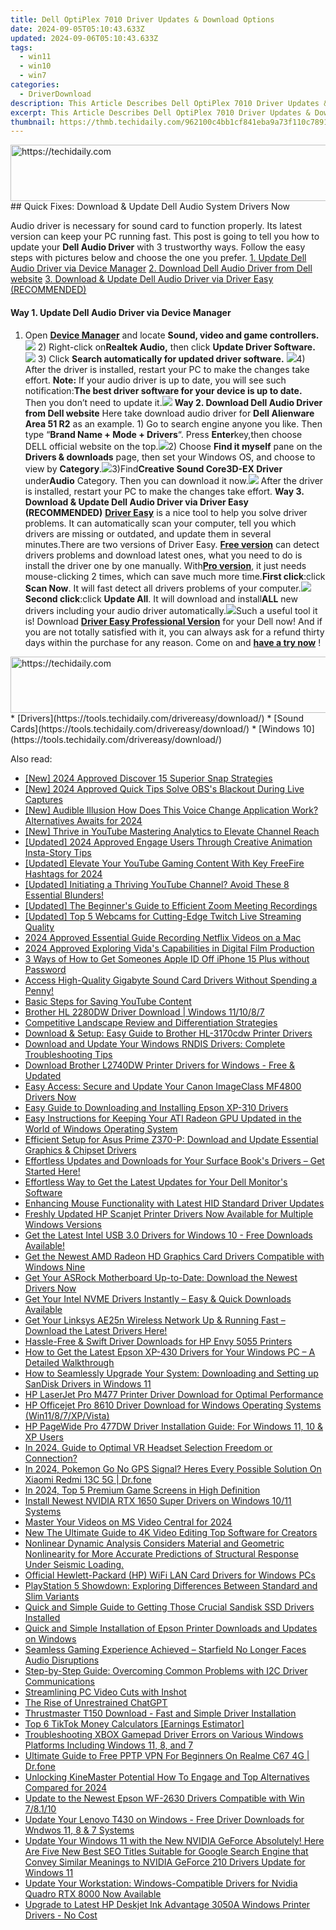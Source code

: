 ```yaml
---
title: Dell OptiPlex 7010 Driver Updates & Download Options
date: 2024-09-05T05:10:43.633Z
updated: 2024-09-06T05:10:43.633Z
tags:
  - win11
  - win10
  - win7
categories:
  - DriverDownload
description: This Article Describes Dell OptiPlex 7010 Driver Updates & Download Options
excerpt: This Article Describes Dell OptiPlex 7010 Driver Updates & Download Options
thumbnail: https://thmb.techidaily.com/962100c4bb1cf841eba9a73f110c7891af5a14d4cf3e7d146e6c0272a50f3335.jpg
---
```


<!-- affiliate ads begin -->
<a href="https://aligracehair.sjv.io/c/5597632/1896560/19272" target="_top" id="1896560">
  <img src="//a.impactradius-go.com/display-ad/19272-1896560" border="0" alt="https://techidaily.com" width="728" height="90"/>
</a>
<img height="0" width="0" src="https://aligracehair.sjv.io/i/5597632/1896560/19272" style="position:absolute;visibility:hidden;" border="0" />
<!-- affiliate ads end -->
## Quick Fixes: Download & Update Dell Audio System Drivers Now

Audio driver is necessary for sound card to function properly. Its latest version can keep your PC running fast. This post is going to tell you how to update your **Dell Audio Driver** with 3 trustworthy ways. Follow the easy steps with pictures below and choose the one you prefer.[](https://tools.techidaily.com/drivereasy/download/) [1. Update Dell Audio Driver via Device Manager](https://tools.techidaily.com/drivereasy/download/) [2. Download Dell Audio Driver from Dell website](https://tools.techidaily.com/drivereasy/download/) [3. Download & Update Dell Audio Driver via Driver Easy (RECOMMENDED)](https://www.drivereasy.com/knowledge/dell-audio-driver-download-update/#4)

#### **Way 1\. Update Dell Audio Driver via Device Manager**

####

1) Open **[Device Manager](https://tools.techidaily.com/drivereasy/download/)** and locate **Sound, video and game controllers.** **![](https://images.drivereasy.com/wp-content/uploads/2017/02/1-1.png)** 2) Right-click on**Realtek Audio,** then click **Update Driver Software.** **![](https://images.drivereasy.com/wp-content/uploads/2017/02/2-1.png)** 3) Click **Search automatically for updated driver software.** ![](https://images.drivereasy.com/wp-content/uploads/2017/02/3.png)4)  After the driver is installed, restart your PC to make the changes take effort.  **Note:** If your audio driver is up to date, you will see such notification:**The best driver software for your device is up to date.** Then you don’t need to update it.![](https://images.drivereasy.com/wp-content/uploads/2017/02/4.png) **Way 2\. Download Dell Audio Driver from Dell website** Here take download audio driver for **Dell Alienware Area 51 R2** as an example. 1) Go to search engine anyone you like. Then type “**Brand Name + Mode + Drivers**“. Press **Enter**key,then choose DELL official website on the top.![](https://images.drivereasy.com/wp-content/uploads/2017/02/8-15.png)2) Choose **Find it myself** pane on the **Drivers & downloads** page, then set your Windows OS, and choose to view by **Category**.![](https://images.drivereasy.com/wp-content/uploads/2017/02/9.png)3)Find**Creative Sound Core3D-EX Driver** under**Audio** Category. Then you can download it now.![](https://images.drivereasy.com/wp-content/uploads/2017/02/10.png)  After the driver is installed, restart your PC to make the changes take effort.   **Way 3\. Download & Update Dell Audio Driver via Driver Easy (RECOMMENDED)** **[Driver Easy](https://tools.techidaily.com/drivereasy/download/)** is a nice tool to help you solve driver problems. It can automatically scan  your computer, tell you which drivers are missing or outdated, and update them in several minutes.There are two versions of Driver Easy. [**Free version**](https://tools.techidaily.com/drivereasy/download/) can detect drivers problems and download latest ones, what you need to do is install the driver one by one manually. With[**Pro version**](https://tools.techidaily.com/drivereasy/download/), it just needs mouse-clicking 2 times, which can save much more time.**First click**:click **Scan Now**. It will fast detect all drivers problems of your computer.![](https://images.drivereasy.com/wp-content/uploads/2017/02/SCAN2.jpg) **Second click**:click **Update All**. It will download and install**ALL** new drivers including your audio driver automatically.![](https://images.drivereasy.com/wp-content/uploads/2017/02/Dell-1.jpg)Such a useful tool it is! Download **[Driver Easy Professional Version](https://tools.techidaily.com/drivereasy/download/)** for your Dell now! And if you are not totally satisfied with it, you can always ask for a refund thirty days within the purchase for any reason. Come on and **[have a try now](https://tools.techidaily.com/drivereasy/download/)** !

<!-- affiliate ads begin -->
<a href="https://appsumo.8odi.net/c/5597632/2087390/7443" target="_top" id="2087390">
  <img src="//a.impactradius-go.com/display-ad/7443-2087390" border="0" alt="https://techidaily.com" width="728" height="90"/>
</a>
<img height="0" width="0" src="https://appsumo.8odi.net/i/5597632/2087390/7443" style="position:absolute;visibility:hidden;" border="0" />
<!-- affiliate ads end -->
* [Drivers](https://tools.techidaily.com/drivereasy/download/)
* [Sound Cards](https://tools.techidaily.com/drivereasy/download/)
* [Windows 10](https://tools.techidaily.com/drivereasy/download/)

<ins class="adsbygoogle"
     style="display:block"
     data-ad-format="autorelaxed"
     data-ad-client="ca-pub-7571918770474297"
     data-ad-slot="1223367746"></ins>



<ins class="adsbygoogle"
     style="display:block"
     data-ad-client="ca-pub-7571918770474297"
     data-ad-slot="8358498916"
     data-ad-format="auto"
     data-full-width-responsive="true"></ins>

<span class="atpl-alsoreadstyle">Also read:</span>
<div><ul>
<li><a href="https://snapchat-videos.techidaily.com/new-2024-approved-discover-15-superior-snap-strategies/"><u>[New] 2024 Approved  Discover 15 Superior Snap Strategies</u></a></li>
<li><a href="https://screen-capture.techidaily.com/new-2024-approved-quick-tips-solve-obss-blackout-during-live-captures/"><u>[New] 2024 Approved  Quick Tips  Solve OBS's Blackout During Live Captures</u></a></li>
<li><a href="https://fox-helps.techidaily.com/new-audible-illusion-how-does-this-voice-change-application-work-alternatives-awaits-for-2024/"><u>[New] Audible Illusion  How Does This Voice Change Application Work? Alternatives Awaits for 2024</u></a></li>
<li><a href="https://facebook-record-videos.techidaily.com/new-thrive-in-youtube-mastering-analytics-to-elevate-channel-reach/"><u>[New] Thrive in YouTube  Mastering Analytics to Elevate Channel Reach</u></a></li>
<li><a href="https://fox-glue.techidaily.com/updated-2024-approved-engage-users-through-creative-animation-insta-story-tips/"><u>[Updated] 2024 Approved  Engage Users Through Creative Animation  Insta-Story Tips</u></a></li>
<li><a href="https://youtube-docs.techidaily.com/ed-elevate-your-youtube-gaming-content-with-key-freefire-hashtags-for-2024/"><u>[Updated] Elevate Your YouTube Gaming Content With Key FreeFire Hashtags for 2024</u></a></li>
<li><a href="https://youtube-tips.techidaily.com/26454177-updated-initiating-a-thriving-youtube-channel-avoid-these-8-essential-blunders/"><u>[Updated] Initiating a Thriving YouTube Channel? Avoid These 8 Essential Blunders!</u></a></li>
<li><a href="https://remote-screen-capture.techidaily.com/updated-the-beginners-guide-to-efficient-zoom-meeting-recordings/"><u>[Updated] The Beginner's Guide to Efficient Zoom Meeting Recordings</u></a></li>
<li><a href="https://on-screen-recording.techidaily.com/updated-top-5-webcams-for-cutting-edge-twitch-live-streaming-quality/"><u>[Updated] Top 5 Webcams for Cutting-Edge Twitch Live Streaming Quality</u></a></li>
<li><a href="https://screen-activity-recording.techidaily.com/2024-approved-essential-guide-recording-netflix-videos-on-a-mac/"><u>2024 Approved  Essential Guide  Recording Netflix Videos on a Mac</u></a></li>
<li><a href="https://some-knowledge.techidaily.com/2024-approved-exploring-vidas-capabilities-in-digital-film-production/"><u>2024 Approved  Exploring Vida's Capabilities in Digital Film Production</u></a></li>
<li><a href="https://apple-account.techidaily.com/3-ways-of-how-to-get-someones-apple-id-off-iphone-15-plus-without-password-by-drfone-ios/"><u>3 Ways of How to Get Someones Apple ID Off iPhone 15 Plus without Password</u></a></li>
<li><a href="https://driver-download.techidaily.com/1722965716773-access-high-quality-gigabyte-sound-card-drivers-without-spending-a-penny/"><u>Access High-Quality Gigabyte Sound Card Drivers Without Spending a Penny!</u></a></li>
<li><a href="https://remote-screen-capture.techidaily.com/basic-steps-for-saving-youtube-content/"><u>Basic Steps for Saving YouTube Content</u></a></li>
<li><a href="https://driver-download.techidaily.com/brother-hl-2280dw-driver-download-windows-111087/"><u>Brother HL 2280DW Driver Download | Windows 11/10/8/7</u></a></li>
<li><a href="https://driver-download.techidaily.com/competitive-landscape-review-and-differentiation-strategies/"><u>Competitive Landscape Review and Differentiation Strategies</u></a></li>
<li><a href="https://driver-download.techidaily.com/download-and-setup-easy-guide-to-brother-hl-3170cdw-printer-drivers/"><u>Download & Setup: Easy Guide to Brother HL-3170cdw Printer Drivers</u></a></li>
<li><a href="https://driver-download.techidaily.com/download-and-update-your-windows-rndis-drivers-complete-troubleshooting-tips/"><u>Download and Update Your Windows RNDIS Drivers: Complete Troubleshooting Tips</u></a></li>
<li><a href="https://driver-download.techidaily.com/download-brother-l2740dw-printer-drivers-for-windows-free-and-updated/"><u>Download Brother L2740DW Printer Drivers for Windows - Free & Updated</u></a></li>
<li><a href="https://driver-download.techidaily.com/easy-access-secure-and-update-your-canon-imageclass-mf4800-drivers-now/"><u>Easy Access: Secure and Update Your Canon ImageClass MF4800 Drivers Now</u></a></li>
<li><a href="https://driver-download.techidaily.com/easy-guide-to-downloading-and-installing-epson-xp-310-drivers/"><u>Easy Guide to Downloading and Installing Epson XP-310 Drivers</u></a></li>
<li><a href="https://driver-download.techidaily.com/easy-instructions-for-keeping-your-ati-radeon-gpu-updated-in-the-world-of-windows-operating-system/"><u>Easy Instructions for Keeping Your ATI Radeon GPU Updated in the World of Windows Operating System</u></a></li>
<li><a href="https://driver-download.techidaily.com/efficient-setup-for-asus-prime-z370-p-download-and-update-essential-graphics-and-chipset-drivers/"><u>Efficient Setup for Asus Prime Z370-P: Download and Update Essential Graphics & Chipset Drivers</u></a></li>
<li><a href="https://driver-download.techidaily.com/1722967572114-effortless-updates-and-downloads-for-your-surface-books-drivers-get-started-here/"><u>Effortless Updates and Downloads for Your Surface Book's Drivers – Get Started Here!</u></a></li>
<li><a href="https://driver-download.techidaily.com/effortless-way-to-get-the-latest-updates-for-your-dell-monitors-software/"><u>Effortless Way to Get the Latest Updates for Your Dell Monitor's Software</u></a></li>
<li><a href="https://driver-download.techidaily.com/enhancing-mouse-functionality-with-latest-hid-standard-driver-updates/"><u>Enhancing Mouse Functionality with Latest HID Standard Driver Updates</u></a></li>
<li><a href="https://driver-download.techidaily.com/1722963987597-freshly-updated-hp-scanjet-printer-drivers-now-available-for-multiple-windows-versions/"><u>Freshly Updated HP Scanjet Printer Drivers Now Available for Multiple Windows Versions</u></a></li>
<li><a href="https://driver-download.techidaily.com/get-the-latest-intel-usb-30-drivers-for-windows-10-free-downloads-available/"><u>Get the Latest Intel USB 3.0 Drivers for Windows 10 - Free Downloads Available!</u></a></li>
<li><a href="https://driver-download.techidaily.com/get-the-newest-amd-radeon-hd-graphics-card-drivers-compatible-with-windows-nine/"><u>Get the Newest AMD Radeon HD Graphics Card Drivers Compatible with Windows Nine</u></a></li>
<li><a href="https://driver-download.techidaily.com/get-your-asrock-motherboard-up-to-date-download-the-newest-drivers-now/"><u>Get Your ASRock Motherboard Up-to-Date: Download the Newest Drivers Now</u></a></li>
<li><a href="https://driver-download.techidaily.com/get-your-intel-nvme-drivers-instantly-easy-and-quick-downloads-available/"><u>Get Your Intel NVME Drivers Instantly – Easy & Quick Downloads Available</u></a></li>
<li><a href="https://driver-download.techidaily.com/get-your-linksys-ae25n-wireless-network-up-and-running-fast-download-the-latest-drivers-here/"><u>Get Your Linksys AE25n Wireless Network Up & Running Fast – Download the Latest Drivers Here!</u></a></li>
<li><a href="https://driver-download.techidaily.com/hassle-free-and-swift-driver-downloads-for-hp-envy-5055-printers/"><u>Hassle-Free & Swift Driver Downloads for HP Envy 5055 Printers</u></a></li>
<li><a href="https://driver-download.techidaily.com/how-to-get-the-latest-epson-xp-430-drivers-for-your-windows-pc-a-detailed-walkthrough/"><u>How to Get the Latest Epson XP-430 Drivers for Your Windows PC – A Detailed Walkthrough</u></a></li>
<li><a href="https://driver-download.techidaily.com/how-to-seamlessly-upgrade-your-system-downloading-and-setting-up-sandisk-drivers-in-windows-11/"><u>How to Seamlessly Upgrade Your System: Downloading and Setting up SanDisk Drivers in Windows 11</u></a></li>
<li><a href="https://driver-download.techidaily.com/hp-laserjet-pro-m477-printer-driver-download-for-optimal-performance/"><u>HP LaserJet Pro M477 Printer Driver Download for Optimal Performance</u></a></li>
<li><a href="https://driver-download.techidaily.com/hp-officejet-pro-8610-driver-download-for-windows-operating-systems-win1187xpvista/"><u>HP Officejet Pro 8610 Driver Download for Windows Operating Systems (Win11/8/7/XP/Vista)</u></a></li>
<li><a href="https://driver-download.techidaily.com/hp-pagewide-pro-477dw-driver-installation-guide-for-windows-11-10-and-xp-users/"><u>HP PageWide Pro 477DW Driver Installation Guide: For Windows 11, 10 & XP Users</u></a></li>
<li><a href="https://some-techniques.techidaily.com/in-2024-guide-to-optimal-vr-headset-selection-freedom-or-connection/"><u>In 2024, Guide to Optimal VR Headset Selection  Freedom or Connection?</u></a></li>
<li><a href="https://android-pokemon-go.techidaily.com/in-2024-pokemon-go-no-gps-signal-heres-every-possible-solution-on-xiaomi-redmi-13c-5g-drfone-by-drfone-virtual-android/"><u>In 2024, Pokemon Go No GPS Signal? Heres Every Possible Solution On Xiaomi Redmi 13C 5G | Dr.fone</u></a></li>
<li><a href="https://some-approaches.techidaily.com/in-2024-top-5-premium-game-screens-in-high-definition/"><u>In 2024, Top 5 Premium Game Screens in High Definition</u></a></li>
<li><a href="https://driver-download.techidaily.com/install-newest-nvidia-rtx-1650-super-drivers-on-windows-1011-systems/"><u>Install Newest NVIDIA RTX 1650 Super Drivers on Windows 10/11 Systems</u></a></li>
<li><a href="https://remote-screen-capture.techidaily.com/master-your-videos-on-ms-video-central-for-2024/"><u>Master Your Videos on MS Video Central for 2024</u></a></li>
<li><a href="https://ai-driven-video-production.techidaily.com/new-the-ultimate-guide-to-4k-video-editing-top-software-for-creators/"><u>New The Ultimate Guide to 4K Video Editing Top Software for Creators</u></a></li>
<li><a href="https://driver-download.techidaily.com/1722971585858-nonlinear-dynamic-analysis-considers-material-and-geometric-nonlinearity-for-more-accurate-predictions-of-structural-response-under-seismic-loading/"><u>Nonlinear Dynamic Analysis Considers Material and Geometric Nonlinearity for More Accurate Predictions of Structural Response Under Seismic Loading.</u></a></li>
<li><a href="https://driver-download.techidaily.com/official-hewlett-packard-hp-wifi-lan-card-drivers-for-windows-pcs/"><u>Official Hewlett-Packard (HP) WiFi LAN Card Drivers for Windows PCs</u></a></li>
<li><a href="https://buynow-help.techidaily.com/playstation-5-showdown-exploring-differences-between-standard-and-slim-variants/"><u>PlayStation 5 Showdown: Exploring Differences Between Standard and Slim Variants</u></a></li>
<li><a href="https://driver-download.techidaily.com/quick-and-simple-guide-to-getting-those-crucial-sandisk-ssd-drivers-installed/"><u>Quick and Simple Guide to Getting Those Crucial Sandisk SSD Drivers Installed</u></a></li>
<li><a href="https://driver-download.techidaily.com/quick-and-simple-installation-of-epson-printer-downloads-and-updates-on-windows/"><u>Quick and Simple Installation of Epson Printer Downloads and Updates on Windows</u></a></li>
<li><a href="https://win-able.techidaily.com/seamless-gaming-experience-achieved-starfield-no-longer-faces-audio-disruptions/"><u>Seamless Gaming Experience Achieved – Starfield No Longer Faces Audio Disruptions</u></a></li>
<li><a href="https://driver-download.techidaily.com/step-by-step-guide-overcoming-common-problems-with-i2c-driver-communications/"><u>Step-by-Step Guide: Overcoming Common Problems with I2C Driver Communications</u></a></li>
<li><a href="https://extra-information.techidaily.com/streamlining-pc-video-cuts-with-inshot/"><u>Streamlining PC Video Cuts with Inshot</u></a></li>
<li><a href="https://tech-haven.techidaily.com/the-rise-of-unrestrained-chatgpt/"><u>The Rise of Unrestrained ChatGPT</u></a></li>
<li><a href="https://driver-download.techidaily.com/thrustmaster-t150-download-fast-and-simple-driver-installation/"><u>Thrustmaster T150 Download - Fast and Simple Driver Installation</u></a></li>
<li><a href="https://tiktok-videos.techidaily.com/top-6-tiktok-money-calculators-earnings-estimator/"><u>Top 6 TikTok Money Calculators [Earnings Estimator]</u></a></li>
<li><a href="https://driver-download.techidaily.com/troubleshooting-xbox-gamepad-driver-errors-on-various-windows-platforms-including-windows-11-8-and-7/"><u>Troubleshooting XBOX Gamepad Driver Errors on Various Windows Platforms Including Windows 11, 8, and 7</u></a></li>
<li><a href="https://fake-location.techidaily.com/ultimate-guide-to-free-pptp-vpn-for-beginners-on-realme-c67-4g-drfone-by-drfone-virtual-android/"><u>Ultimate Guide to Free PPTP VPN For Beginners On Realme C67 4G | Dr.fone</u></a></li>
<li><a href="https://some-tips.techidaily.com/unlocking-kinemaster-potential-how-to-engage-and-top-alternatives-compared-for-2024/"><u>Unlocking KineMaster Potential  How To Engage and Top Alternatives Compared for 2024</u></a></li>
<li><a href="https://driver-download.techidaily.com/update-to-the-newest-epson-wf-2630-drivers-compatible-with-win-78110/"><u>Update to the Newest Epson WF-2630 Drivers Compatible with Win 7/8.1/10</u></a></li>
<li><a href="https://driver-download.techidaily.com/update-your-lenovo-t430-on-windows-free-driver-downloads-for-wndwos-11-8-and-7-systems/"><u>Update Your Lenovo T430 on Windows - Free Driver Downloads for Wndwos 11, 8 & 7 Systems</u></a></li>
<li><a href="https://driver-download.techidaily.com/update-your-windows-11-with-the-new-nvidia-geforce-absolutely-here-are-five-new-best-seo-titles-suitable-for-google-search-engine-that-convey-similar-meanin143/"><u>Update Your Windows 11 with the New NVIDIA GeForce Absolutely! Here Are Five New Best SEO Titles Suitable for Google Search Engine that Convey Similar Meanings to NVIDIA GeForce 210 Drivers Update for Windows 11</u></a></li>
<li><a href="https://driver-download.techidaily.com/update-your-workstation-windows-compatible-drivers-for-nvidia-quadro-rtx-8000-now-available/"><u>Update Your Workstation: Windows-Compatible Drivers for Nvidia Quadro RTX 8000 Now Available</u></a></li>
<li><a href="https://driver-download.techidaily.com/upgrade-to-latest-hp-deskjet-ink-advantage-3050a-windows-printer-drivers-no-cost/"><u>Upgrade to Latest HP Deskjet Ink Advantage 3050A Windows Printer Drivers - No Cost</u></a></li>
</ul></div>
